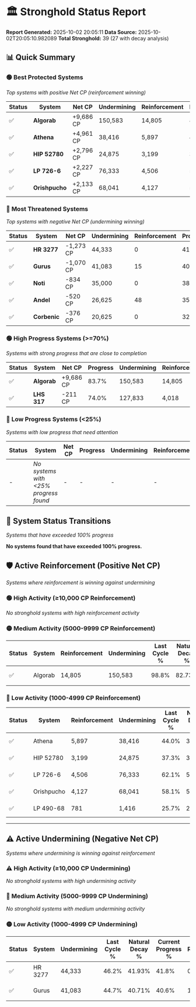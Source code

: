 # 🏛️ Stronghold Status Report

**Report Generated:** 2025-10-02 20:05:11
**Data Source:** 2025-10-02T20:05:10.982089
**Total Stronghold:** 39 (27 with decay analysis)

## 📊 Quick Summary

### 🟢 **Best Protected Systems**
*Top systems with positive Net CP (reinforcement winning)*

| Status | System | Net CP | Undermining | Reinforcement | Progress |
|--------|--------|--------|-------------|---------------|----------|
| ✅ | **Algorab** | +9,686 CP | 150,583 | 14,805 | 83.7% |
| ✅ | **Athena** | +4,961 CP | 38,416 | 5,897 | 40.2% |
| ✅ | **HIP 52780** | +2,796 CP | 24,875 | 3,199 | 34.8% |
| ✅ | **LP 726-6** | +2,227 CP | 76,333 | 4,506 | 54.5% |
| ✅ | **Orishpucho** | +2,133 CP | 68,041 | 4,127 | 51.3% |

### 🔴 **Most Threatened Systems**
*Top systems with negative Net CP (undermining winning)*

| Status | System | Net CP | Undermining | Reinforcement | Progress |
|--------|--------|--------|-------------|---------------|----------|
| ✅ | **HR 3277** | -1,273 CP | 44,333 | 0 | 41.8% |
| ✅ | **Gurus** | -1,070 CP | 41,083 | 15 | 40.6% |
| ✅ | **Noti** | -834 CP | 35,000 | 0 | 38.3% |
| ✅ | **Andel** | -520 CP | 26,625 | 48 | 35.1% |
| ✅ | **Corbenic** | -376 CP | 20,625 | 0 | 32.8% |

### 🟢 **High Progress Systems (>=70%)**
*Systems with strong progress that are close to completion*

| Status | System | Net CP | Progress | Undermining | Reinforcement |
|--------|--------|--------|----------|-------------|---------------|
| ✅ | **Algorab** | +9,686 CP | 83.7% | 150,583 | 14,805 |
| ✅ | **LHS 317** | -211 CP | 74.0% | 127,833 | 4,018 |

### 🔴 **Low Progress Systems (<25%)**
*Systems with low progress that need attention*

| Status | System | Net CP | Progress | Undermining | Reinforcement |
|--------|--------|--------|----------|-------------|---------------|
| - | *No systems with <25% progress found* | - | - | - | - |
## 🔄 System Status Transitions
*Systems that have exceeded 100% progress*

**No systems found that have exceeded 100% progress.**

## 🛡️ Active Reinforcement (Positive Net CP)
*Systems where reinforcement is winning against undermining*

### 🟢 High Activity (≥10,000 CP Reinforcement)

*No stronghold systems with high reinforcement activity*

### 🟡 Medium Activity (5000-9999 CP Reinforcement)

| Status | System | Reinforcement | Undermining | Last Cycle % | Natural Decay % | Current Progress % | Current CP | Net CP | Activity |
|--------|--------|---------------|-------------|--------------|-----------------|-------------------|------------|--------|----------|
| ✅ | Algorab | 14,805 | 150,583 | 98.8% | 82.73% | 83.7% | 837,000 | +9,686 | 🟡 Medium Reinforcement |

### 🔴 Low Activity (1000-4999 CP Reinforcement)

| Status | System | Reinforcement | Undermining | Last Cycle % | Natural Decay % | Current Progress % | Current CP | Net CP | Activity |
|--------|--------|---------------|-------------|--------------|-----------------|-------------------|------------|--------|----------|
| ✅ | Athena | 5,897 | 38,416 | 44.0% | 39.70% | 40.2% | 402,000 | +4,961 | 🔵 Low Reinforcement |
| ✅ | HIP 52780 | 3,199 | 24,875 | 37.3% | 34.52% | 34.8% | 348,000 | +2,796 | 🔵 Low Reinforcement |
| ✅ | LP 726-6 | 4,506 | 76,333 | 62.1% | 54.28% | 54.5% | 545,000 | +2,227 | 🔵 Low Reinforcement |
| ✅ | Orishpucho | 4,127 | 68,041 | 58.1% | 51.09% | 51.3% | 513,000 | +2,133 | 🔵 Low Reinforcement |
| ✅ | LP 490-68 | 781 | 1,416 | 25.7% | 25.48% | 25.6% | 256,000 | +1,159 | 🔵 Low Reinforcement |


---

## ⚠️ Active Undermining (Negative Net CP)
*Systems where undermining is winning against reinforcement*

### ⚠️ High Activity (≥10,000 CP Undermining)

*No stronghold systems with high undermining activity*

### 🔶 Medium Activity (5000-9999 CP Undermining)

*No stronghold systems with medium undermining activity*

### 🟡 Low Activity (1000-4999 CP Undermining)

| Status | System | Undermining | Last Cycle % | Natural Decay % | Current Progress % | Reinforcement | Current CP | Net CP | Activity |
|--------|--------|-------------|--------------|-----------------|-------------------|---------------|------------|--------|----------|
| ✅ | HR 3277 | 44,333 | 46.2% | 41.93% | 41.8% | 0 | 418,000 | -1,273 | 🟡 Low Undermining |
| ✅ | Gurus | 41,083 | 44.7% | 40.71% | 40.6% | 15 | 406,000 | -1,070 | 🟡 Low Undermining |
